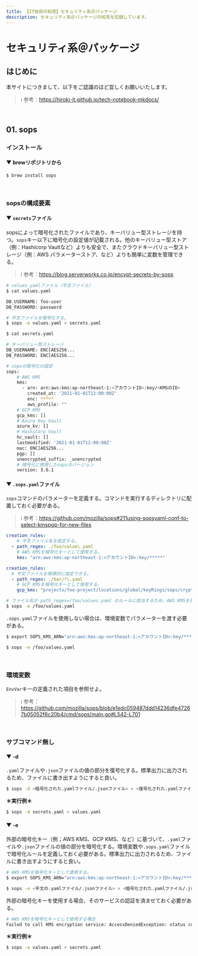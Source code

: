 ```yaml
---
title: 【IT技術の知見】セキュリティ系＠パッケージ
description: セキュリティ系＠パッケージの知見を記録しています。
---
```


# セキュリティ系＠パッケージ

## はじめに

本サイトにつきまして、以下をご認識のほど宜しくお願いいたします。

> ℹ️ 参考：https://hiroki-it.github.io/tech-notebook-mkdocs/

<br>

## 01. sops

### インストール

#### ▼ brewリポジトリから

```bash
$ brew install sops
```

<br>

### sopsの構成要素

#### ▼ ```secrets```ファイル

sopsによって暗号化されたファイルであり、キーバリュー型ストレージを持つ。```sops```キー以下に暗号化の設定値が記載される。他のキーバリュー型ストア（例：Hashicorp Vaultなど）よりも安全で、またクラウドキーバリュー型ストレージ（例：AWS パラメーターストア、など）よりも簡単に変数を管理できる。

> ℹ️ 参考：https://blog.serverworks.co.jp/encypt-secrets-by-sops

```bash
# values.yamlファイル（平文ファイル）
$ cat values.yaml

DB_USERNAME: foo-user
DB_PASSWORD: password
```

```bash
# 平文ファイルを暗号化する。
$ sops -e values.yaml > secrets.yaml
```

```bash
$ cat secrets.yaml

# キーバリュー型ストレージ
DB_USERNAME: ENC[AES256...
DB_PASSWORD: ENC[AES256...

# sopsの暗号化の設定
sops:
    # AWS KMS
    kms:
      - arn: arn:aws:kms:ap-northeast-1:<アカウントID>:key/<KMSのID>
        created_at: '2021-01-01T12:00:00Z'
        enc: *****
        aws_profile: ""
    # GCP KMS
    gcp_kms: []
    # Azure Key Vault
    azure_kv: []
    # HashiCorp Vault
    hc_vault: []
    lastmodified: '2021-01-01T12:00:00Z'
    mac: ENC[AES256...
    pgp: []
    unencrypted_suffix: _unencrypted
    # 暗号化に使用したsopsのバージョン
    version: 3.6.1
```


#### ▼ ```.sops.yaml```ファイル

```sops```コマンドのパラメーターを定義する。コマンドを実行するディレクトリに配置しておく必要がある。

> ℹ️ 参考：https://github.com/mozilla/sops#211using-sopsyaml-conf-to-select-kmspgp-for-new-files

```yaml
creation_rules:
    # 平文ファイル名を設定する。
  - path_regex: ./foo/value\.yaml
    # AWS KMSを暗号化キーとして使用する。
    kms: "arn:aws:kms:ap-northeast-1:<アカウントID>:key/*****"
```

```yaml
creation_rules:
  # 平文ファイルを再帰的に指定できる。
  - path_regex: ./bar/*\.yaml
    # GCP KMSを暗号化キーとして使用する。
    gcp_kms: "projects/foo-project/locations/global/keyRings/sops/cryptoKeys/sops-key"
```

```bash
# ファイル名が path_regex=/foo/values.yaml のルールに該当するため、AWS KMSを使用して暗号化される。
$ sops -e /foo/values.yaml
```

```.sops.yaml```ファイルを使用しない場合は、環境変数でパラメーターを渡す必要がある。

```bash
$ export SOPS_KMS_ARN="arn:aws:kms:ap-northeast-1:<アカウントID>:key/*****"

$ sops -e /foo/values.yaml
```

<br>

### 環境変数

```EnvVar```キーの定義された項目を参照せよ。

> ℹ️ 参考：https://github.com/mozilla/sops/blob/e1edc059487ddd14236dfe47267b05052f6c20b4/cmd/sops/main.go#L542-L701

<br>

### サブコマンド無し

#### ▼ -d

```.yaml```ファイルや```.json```ファイルの値の部分を復号化する。標準出力に出力されるため、ファイルに書き出すようにすると良い。

```bash
$ sops -d <暗号化された.yamlファイル/.jsonファイル> > <復号化された.yamlファイル/.jsonファイル>
```

**＊実行例＊**

```bash
$ sops -d secrets.yaml > values.yaml
```

#### ▼ -e

外部の暗号化キー（例；AWS KMS、GCP KMS、など）に基づいて、```.yaml```ファイルや```.json```ファイルの値の部分を暗号化する。環境変数や```.sops.yaml```ファイルで暗号化ルールを定義しておく必要がある。標準出力に出力されるため、ファイルに書き出すようにすると良い。

```bash
# AWS KMSを暗号化キーとして使用する。
$ export SOPS_KMS_ARN="arn:aws:kms:ap-northeast-1:<アカウントID>:key/*****"

$ sops -e <平文の.yamlファイル/.jsonファイル> > <暗号化された.yamlファイル/.jsonファイル>
```

外部の暗号化キーを使用する場合、そのサービスの認証を済ませておく必要がある。

```bash
# AWS KMSを暗号化キーとして使用する場合
Failed to call KMS encryption service: AccessDeniedException: status code: 400, request id: *****
```

**＊実行例＊**

```bash
$ sops -e values.yaml > secrets.yaml
```

<br>
